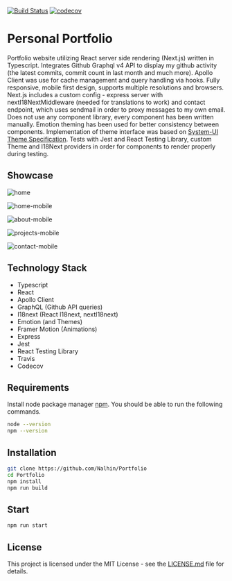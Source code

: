 [![Build Status](https://travis-ci.org/Nalhin/Portfolio.svg?branch=master)](https://travis-ci.org/Nalhin/Portfolio)
[![codecov](https://codecov.io/gh/Nalhin/Portfolio/branch/master/graph/badge.svg)](https://codecov.io/gh/Nalhin/Portfolio)

# Personal Portfolio

Portfolio website utilizing React server side rendering (Next.js) written in Typescript.
Integrates Github Graphql v4 API to display my github activity (the latest commits, commit count in last month and much more).
Apollo Client was use for cache management and query handling via hooks.
Fully responsive, mobile first design, supports multiple resolutions and browsers.
Next.js includes a custom config - express server with nextI18NextMiddleware (needed for translations to work)
and contact endpoint, which uses sendmail in order to proxy messages to my own email.
Does not use any component library, every component has been written manually.
Emotion theming has been used for better consistency between components.
Implementation of theme interface was based on [System-UI Theme Specification](https://system-ui.com/theme).
Tests with Jest and React Testing Library, custom Theme and I18Next providers in order for components to render properly during testing.

## Showcase

![home](showcase/home.png)

![home-mobile](showcase/home-mobile.png)

![about-mobile](showcase/about-mobile.png)

![projects-mobile](showcase/projects-mobile.png)

![contact-mobile](showcase/contact-mobile.png)

## Technology Stack

* Typescript
* React
* Apollo Client
* GraphQL (Github API queries)
* I18next (React I18next, nextI18next)
* Emotion (and Themes)
* Framer Motion (Animations)
* Express
* Jest
* React Testing Library
* Travis
* Codecov


## Requirements

Install node package manager [npm](https://www.npmjs.com/).
You should be able to run the following commands.

```bash
node --version
npm --version
```

## Installation

```bash
git clone https://github.com/Nalhin/Portfolio
cd Portfolio
npm install
npm run build
```

##  Start

```bash
npm run start
```

## License

This project is licensed under the MIT License - see the [LICENSE.md](LICENSE.md) file for details.
